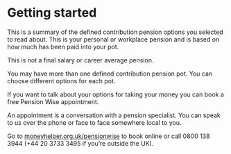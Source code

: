 # Getting started

This is a summary of the defined contribution pension options you selected to read about. This is your personal or workplace pension and is based on how much has been paid into your pot.

This is not a final salary or career average pension.

You may have more than one defined contribution pension pot. You can choose different options for each pot.

If you want to talk about your options for taking your money you can book a free Pension Wise appointment.

An appointment is a conversation with a pension specialist. You can speak to us over the phone or face to face somewhere local to you.

Go to [moneyhelper.org.uk/pensionwise](https://www.moneyhelper.org.uk/pensionwise) to book online or call 0800 138 3944 (+44 20 3733 3495 if you’re outside the UK).
